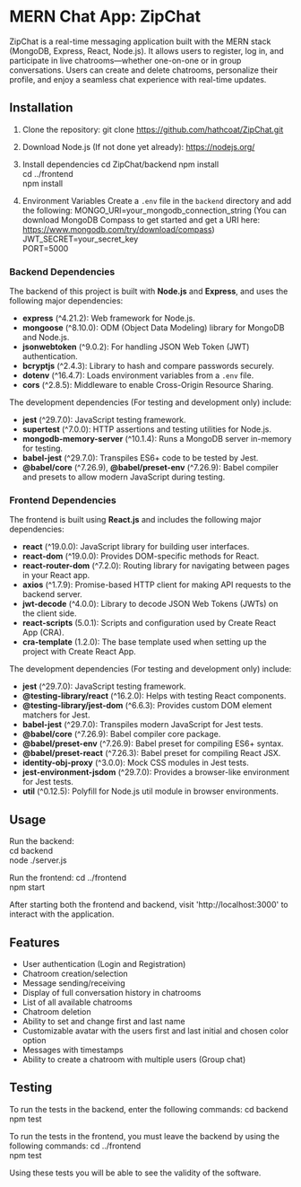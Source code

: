 # MERN Chat App: ZipChat
ZipChat is a real-time messaging application built with the MERN stack (MongoDB, Express, React, Node.js). It allows users to register, log in, and participate in live chatrooms—whether one-on-one or in group conversations. Users can create and delete chatrooms, personalize their profile, and enjoy a seamless chat experience with real-time updates.

## Installation
1. Clone the repository:
git clone https://github.com/hathcoat/ZipChat.git 

2. Download Node.js (If not done yet already):
https://nodejs.org/

2. Install dependencies
cd ZipChat/backend
npm install  
cd ../frontend  
npm install

3. Environment Variables
Create a `.env` file in the `backend` directory and add the following:
MONGO_URI=your_mongodb_connection_string (You can download MongoDB Compass to get started and get a URI here: https://www.mongodb.com/try/download/compass)  
JWT_SECRET=your_secret_key  
PORT=5000  


### Backend Dependencies
The backend of this project is built with **Node.js** and **Express**, and uses the following major dependencies:
- **express** (^4.21.2): Web framework for Node.js.
- **mongoose** (^8.10.0): ODM (Object Data Modeling) library for MongoDB and Node.js.
- **jsonwebtoken** (^9.0.2): For handling JSON Web Token (JWT) authentication.
- **bcryptjs** (^2.4.3): Library to hash and compare passwords securely.
- **dotenv** (^16.4.7): Loads environment variables from a `.env` file.
- **cors** (^2.8.5): Middleware to enable Cross-Origin Resource Sharing.

The development dependencies (For testing and development only) include:
- **jest** (^29.7.0): JavaScript testing framework.
- **supertest** (^7.0.0): HTTP assertions and testing utilities for Node.js.
- **mongodb-memory-server** (^10.1.4): Runs a MongoDB server in-memory for testing.
- **babel-jest** (^29.7.0): Transpiles ES6+ code to be tested by Jest.
- **@babel/core** (^7.26.9), **@babel/preset-env** (^7.26.9): Babel compiler and presets to allow modern JavaScript during testing.

### Frontend Dependencies
The frontend is built using **React.js** and includes the following major dependencies:
- **react** (^19.0.0): JavaScript library for building user interfaces.
- **react-dom** (^19.0.0): Provides DOM-specific methods for React.
- **react-router-dom** (^7.2.0): Routing library for navigating between pages in your React app.
- **axios** (^1.7.9): Promise-based HTTP client for making API requests to the backend server.
- **jwt-decode** (^4.0.0): Library to decode JSON Web Tokens (JWTs) on the client side.
- **react-scripts** (5.0.1): Scripts and configuration used by Create React App (CRA).
- **cra-template** (1.2.0): The base template used when setting up the project with Create React App.

The development dependencies (For testing and development only) include:
- **jest** (^29.7.0): JavaScript testing framework.
- **@testing-library/react** (^16.2.0): Helps with testing React components.
- **@testing-library/jest-dom** (^6.6.3): Provides custom DOM element matchers for Jest.
- **babel-jest** (^29.7.0): Transpiles modern JavaScript for Jest tests.
- **@babel/core** (^7.26.9): Babel compiler core package.
- **@babel/preset-env** (^7.26.9): Babel preset for compiling ES6+ syntax.
- **@babel/preset-react** (^7.26.3): Babel preset for compiling React JSX.
- **identity-obj-proxy** (^3.0.0): Mock CSS modules in Jest tests.
- **jest-environment-jsdom** (^29.7.0): Provides a browser-like environment for Jest tests.
- **util** (^0.12.5): Polyfill for Node.js util module in browser environments.

## Usage
Run the backend:  
cd backend  
node ./server.js

Run the frontend:
cd ../frontend  
npm start

After starting both the frontend and backend, visit 'http://localhost:3000' to interact with the application.

## Features
- User authentication (Login and Registration)
- Chatroom creation/selection
- Message sending/receiving
- Display of full conversation history in chatrooms
- List of all available chatrooms
- Chatroom deletion
- Ability to set and change first and last name
- Customizable avatar with the users first and last initial and chosen color option
- Messages with timestamps
- Ability to create a chatroom with multiple users (Group chat)

## Testing
To run the tests in the backend, enter the following commands:
cd backend  
npm test

To run the tests in the frontend, you must leave the backend by using the following commands:
cd ../frontend  
npm test

Using these tests you will be able to see the validity of the software.

